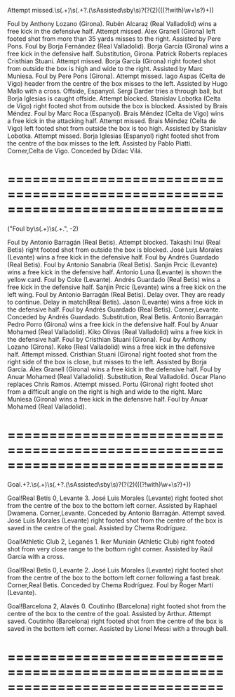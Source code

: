 Attempt missed\.\s(.+)\s\(.+?\.(\sAssisted\sby\s)?(?(2)(((?!with)\w+\s?)+))


Foul by Anthony Lozano (Girona).
Rubén Alcaraz (Real Valladolid) wins a free kick in the defensive half.
Attempt missed. Álex Granell (Girona) left footed shot from more than 35 yards misses to the right. Assisted by Pere Pons.
Foul by Borja Fernández (Real Valladolid).
Borja García (Girona) wins a free kick in the defensive half.
Substitution, Girona. Patrick Roberts replaces Cristhian Stuani.
Attempt missed. Borja García (Girona) right footed shot from outside the box is high and wide to the right. Assisted by Marc Muniesa.
Foul by Pere Pons (Girona).
Attempt missed. Iago Aspas (Celta de Vigo) header from the centre of the box misses to the left. Assisted by Hugo Mallo with a cross.
Offside, Espanyol. Sergi Darder tries a through ball, but Borja Iglesias is caught offside.
Attempt blocked. Stanislav Lobotka (Celta de Vigo) right footed shot from outside the box is blocked. Assisted by Brais Méndez.
Foul by Marc Roca (Espanyol).
Brais Méndez (Celta de Vigo) wins a free kick in the attacking half.
Attempt missed. Brais Méndez (Celta de Vigo) left footed shot from outside the box is too high. Assisted by Stanislav Lobotka.
Attempt missed. Borja Iglesias (Espanyol) right footed shot from the centre of the box misses to the left. Assisted by Pablo Piatti.
Corner,Celta de Vigo. Conceded by Dídac Vilá.


==============================================================================
==============================================================================

("Foul by\s(.+)\s\(.+\.", -2)


Foul by Antonio Barragán (Real Betis).
Attempt blocked. Takashi Inui (Real Betis) right footed shot from outside the box is blocked.
José Luis Morales (Levante) wins a free kick in the defensive half.
Foul by Andrés Guardado (Real Betis).
Foul by Antonio Sanabria (Real Betis).
Sanjin Prcic (Levante) wins a free kick in the defensive half.
Antonio Luna (Levante) is shown the yellow card.
Foul by Coke (Levante).
Andrés Guardado (Real Betis) wins a free kick in the defensive half.
Sanjin Prcic (Levante) wins a free kick on the left wing.
Foul by Antonio Barragán (Real Betis).
Delay over. They are ready to continue.
Delay in match(Real Betis).
Jason (Levante) wins a free kick in the defensive half.
Foul by Andrés Guardado (Real Betis).
Corner,Levante. Conceded by Andrés Guardado.
Substitution, Real Betis. Antonio Barragán 
Pedro Porro (Girona) wins a free kick in the defensive half.
Foul by Anuar Mohamed (Real Valladolid).
Kiko Olivas (Real Valladolid) wins a free kick in the defensive half.
Foul by Cristhian Stuani (Girona).
Foul by Anthony Lozano (Girona).
Keko (Real Valladolid) wins a free kick in the defensive half.
Attempt missed. Cristhian Stuani (Girona) right footed shot from the right side of the box is close, but misses to the left. Assisted by Borja García.
Álex Granell (Girona) wins a free kick in the defensive half.
Foul by Anuar Mohamed (Real Valladolid).
Substitution, Real Valladolid. Óscar Plano replaces Chris Ramos.
Attempt missed. Portu (Girona) right footed shot from a difficult angle on the right is high and wide to the right.
Marc Muniesa (Girona) wins a free kick in the defensive half.
Foul by Anuar Mohamed (Real Valladolid).

==============================================================================
==============================================================================

Goal.+?\.\s(.+)\s\(.+?\.(\sAssisted\sby\s)?(?(2)(((?!with)\w+\s?)+))



Goal!Real Betis 0, Levante 3. José Luis Morales (Levante) right footed shot from the centre of the box to the bottom left corner. Assisted by Raphael Dwamena.
Corner,Levante. Conceded by Antonio Barragán.
Attempt saved. José Luis Morales (Levante) right footed shot from the centre of the box is saved in the centre of the goal. Assisted by Chema Rodríguez.

Goal!Athletic Club 2, Leganés 1. Iker Muniain (Athletic Club) right footed shot from very close range to the bottom right corner. Assisted by Raúl García with a cross.

Goal!Real Betis 0, Levante 2. José Luis Morales (Levante) right footed shot from the centre of the box to the bottom left corner following a fast break.
Corner,Real Betis. Conceded by Chema Rodríguez.
Foul by Roger Martí (Levante).

Goal!Barcelona 2, Alavés 0. Coutinho (Barcelona) right footed shot from the centre of the box to the centre of the goal. Assisted by Arthur.
Attempt saved. Coutinho (Barcelona) right footed shot from the centre of the box is saved in the bottom left corner. Assisted by Lionel Messi with a through ball.


==============================================================================
==============================================================================